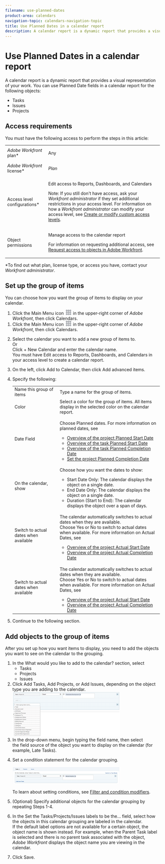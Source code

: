 ```yaml
---
filename: use-planned-dates
product-area: calendars
navigation-topic: calendars-navigation-topic
title: Use Planned Dates in a calendar report
description: A calendar report is a dynamic report that provides a visual representation of your work. You can use Planned Date fields in a calendar report for the following objects:
---
```


# Use Planned Dates in a calendar report

A calendar report is a dynamic report that provides a visual representation of your work.&nbsp;You can use Planned Date fields in a calendar report for the following objects:

* Tasks
* Issues
* Projects

## Access requirements

You must have the following access to perform the steps in this article:

<table cellspacing="0"> 
 <col> 
 </col> 
 <col> 
 </col> 
 <tbody> 
  <tr> 
   <td role="rowheader"><em>Adobe Workfront</em> plan*</td> 
   <td> <p>Any</p> </td> 
  </tr> 
  <tr> 
   <td role="rowheader"><em>Adobe Workfront</em> license*</td> 
   <td> <p><em>Plan</em> </p> </td> 
  </tr> 
  <tr> 
   <td role="rowheader">Access level configurations*</td> 
   <td> <p>Edit access to&nbsp;Reports, Dashboards, and Calendars</p> <p>Note: If you still don't have access, ask your <em>Workfront administrator</em> if they set additional restrictions in your access level. For information on how a <em>Workfront administrator</em> can modify your access level, see <a href="../../../administration-and-setup/add-users/configure-and-grant-access/create-modify-access-levels.md" class="MCXref xref">Create or modify custom access levels</a>.</p> </td> 
  </tr> 
  <tr> 
   <td role="rowheader">Object permissions</td> 
   <td> <p>Manage access to the calendar report</p> <p>For information on requesting additional access, see <a href="../../../workfront-basics/grant-and-request-access-to-objects/request-access.md" class="MCXref xref">Request access to objects in Adobe Workfront</a>.</p> </td> 
  </tr> 
 </tbody> 
</table>

&#42;To find out what plan, license type, or access you have, contact your *Workfront administrator*.

## Set up the group of items

You can choose how you want the group of items to display on your calendar.

<ol> <draft-comment>
  <li value="1" data-mc-conditions="QuicksilverOrClassic.Quicksilver">Click the <span class="bold">Main Menu</span> icon <img src="assets/main-menu-icon.png"> in the upper-right corner of <em>Adobe Workfront</em>, then click <span class="bold">Calendars</span>.</li>
 </draft-comment>
 <li value="1" data-mc-conditions="QuicksilverOrClassic.Quicksilver">Click the <span class="bold">Main Menu</span> icon <img src="assets/main-menu-icon.png"> in the upper-right corner of <em>Adobe Workfront</em>, then click <span class="bold">Calendars</span>.</li> 
 <li value="2"> <p>Select the calendar you want to add a new group of items to. <br>Or<br>Click <span class="bold">+ New Calendar</span> and enter the calendar name.<br><note type="note">
    You must have Edit access to Reports, Dashboards, and Calendars in your access level to create a calendar report.
   </note></p> </li> 
 <li value="3">On the left, click <span class="bold">Add to Calendar</span>, then click <span class="bold">Add advanced items</span>.</li> 
 <li value="4"> <p>Specify the following:<br>
   <table cellspacing="0">
    <col>
    <col>
    <tbody>
     <tr>
      <td role="rowheader">Name this group of items</td>
      <td>Type a name for the group of items.</td>
     </tr>
     <tr>
      <td role="rowheader">Color</td>
      <td>Select a color for the group of items. All items display in the selected color on the calendar report.</td>
     </tr>
     <tr>
      <td role="rowheader">Date Field</td>
      <td><p>Choose <span class="bold">Planned dates</span>. For more information on planned dates, see </p>
       <ul>
        <li><a href="../../../manage-work/projects/planning-a-project/project-planned-start-date.md" class="MCXref xref">Overview of the project Planned Start Date </a></li>
        <li><a href="../../../manage-work/tasks/task-information/task-planned-start-date.md" class="MCXref xref">Overview of the task Planned Start Date</a></li>
        <li><a href="../../../manage-work/tasks/task-information/task-planned-completion-date.md" class="MCXref xref">Overview of the task Planned Completion Date</a></li>
        <li><a href="../../../manage-work/projects/planning-a-project/project-planned-completion-date.md" class="MCXref xref">Set the project Planned Completion Date</a><br></li>
       </ul></td>
     </tr>
     <tr>
      <td role="rowheader">On the calendar, show</td>
      <td><p>Choose how you want the dates to show:</p>
       <ul>
        <li><span class="bold">Start Date Only</span>: The calendar displays the object on a single date.</li>
        <li><span class="bold">End Date Only</span>: The calendar displays the object on a single date.</li>
        <li><span class="bold">Duration (Start to End)</span>: The calendar displays the object over a span of days.</li>
       </ul></td>
     </tr><draft-comment>
      <tr data-mc-conditions="">
       <td role="rowheader">Switch to actual dates when available</td>
       <td><p>The calendar automatically switches to actual dates when they are available. <br>Choose <span class="bold">Yes</span> or <span class="bold">No</span> to switch to actual dates when available. For more information on Actual Dates, see</p>
        <ul>
         <li><a href="../../../manage-work/projects/planning-a-project/project-actual-start-date.md" class="MCXref xref">Overview of the project Actual Start Date </a></li>
         <li><a href="../../../manage-work/projects/planning-a-project/project-actual-completion-date.md" class="MCXref xref">Overview of the project Actual Completion Date </a></li>
        </ul></td>
      </tr>
     </draft-comment>
     <tr data-mc-conditions="">
      <td role="rowheader">Switch to actual dates when available</td>
      <td><p>The calendar automatically switches to actual dates when they are available. <br>Choose <span class="bold">Yes</span> or <span class="bold">No</span> to switch to actual dates when available. For more information on Actual Dates, see</p>
       <ul>
        <li><a href="../../../manage-work/projects/planning-a-project/project-actual-start-date.md" class="MCXref xref">Overview of the project Actual Start Date </a></li>
        <li><a href="../../../manage-work/projects/planning-a-project/project-actual-completion-date.md" class="MCXref xref">Overview of the project Actual Completion Date </a></li>
       </ul></td>
     </tr>
    </tbody>
   </table></p> </li> 
 <li value="5">Continue to the following section.</li> 
</ol>

## Add objects to the group of items

After you set up how you want items to display, you need to add the objects you want to see on the calendar to the grouping.

<ol> 
 <li value="1">In the <span class="bold">What would you like to add to the calendar?</span> section, select<br>
  <ul>
   <li><span class="bold">Tasks</span></li>
   <li><span class="bold">Projects</span></li>
   <li><span class="bold">Issues</span></li>
  </ul></li> 
 <li value="2">Click <span class="bold">Add Tasks</span>, <span class="bold">Add Projects</span>, or <span class="bold">Add Issues</span>, depending on the object type you are adding to the calendar.<br><img src="assets/fieldname-350x144.png" alt="FieldName.png" style="width: 350;height: 144;"></li> 
 <li value="3">In the drop-down menu, begin typing the field name, then select the&nbsp;field source of the object you want to display on the calendar (for example,&nbsp;<span class="bold">Late Tasks</span>).</li> 
 <li value="4"> <p>Set a condition statement for the calendar grouping.</p> <p> <img src="assets/condstmt-350x56.png" alt="CondStmt.png" style="width: 350;height: 56;"> </p> <p>To learn about setting conditions, see <a href="../../../reports-and-dashboards/reports/reporting-elements/filter-condition-modifiers.md" class="MCXref xref">Filter and condition modifiers</a>.</p> </li> 
 <li value="5"> <p>(Optional) Specify additional objects for the calendar grouping by repeating Steps 1-4.</p> </li> 
 <li value="6"> <p>In the <span class="bold">Set the Tasks/Projects/Issues labels to be the...</span>&nbsp;field, select how the objects in this calendar grouping are labeled in the calendar.<br><note type="note">
    If the default label&nbsp;options are not available for a certain object, the object name is&nbsp;shown instead. For example, when the Parent Task label is selected and&nbsp;there is no parent task associated with the object,&nbsp;
    <em>Adobe Workfront</em> displays the object name you are viewing in the calendar.
   </note></p> </li> 
 <li value="7">Click <span class="bold">Save</span>.</li> 
</ol>


